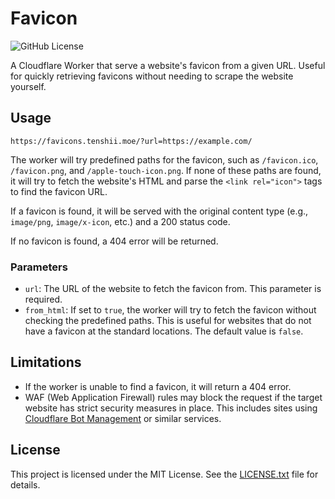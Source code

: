 # Favicon

![GitHub License](https://img.shields.io/github/license/CuteTenshii/favicon)

A Cloudflare Worker that serve a website's favicon from a given URL. Useful for quickly retrieving favicons without needing to scrape the website yourself.

## Usage

```
https://favicons.tenshii.moe/?url=https://example.com/
```

The worker will try predefined paths for the favicon, such as `/favicon.ico`, `/favicon.png`, and `/apple-touch-icon.png`.
If none of these paths are found, it will try to fetch the website's HTML and parse the `<link rel="icon">` tags to find the favicon URL.

If a favicon is found, it will be served with the original content type (e.g., `image/png`, `image/x-icon`, etc.) and a 200 status code.

If no favicon is found, a 404 error will be returned.

### Parameters

- `url`: The URL of the website to fetch the favicon from. This parameter is required.
- `from_html`: If set to `true`, the worker will try to fetch the favicon without checking the predefined paths. This is useful for websites that do not have a favicon at the standard locations. The default value is `false`.

## Limitations

- If the worker is unable to find a favicon, it will return a 404 error.
- WAF (Web Application Firewall) rules may block the request if the target website has strict security measures in place. This includes sites using [Cloudflare Bot Management](https://www.cloudflare.com/application-services/products/bot-management/) or similar services.

## License

This project is licensed under the MIT License. See the [LICENSE.txt](LICENSE.txt) file for details.
